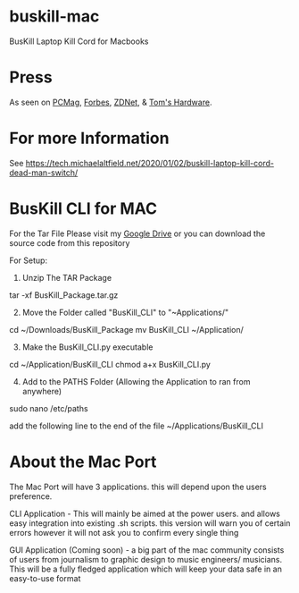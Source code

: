 # buskill-mac
BusKill Laptop Kill Cord for Macbooks

# Press

As seen on [PCMag](https://www.forbes.com/sites/daveywinder/2020/01/03/this-20-usb-cable-is-a-dead-mans-switch-for-your-linux-laptop/), [Forbes](https://www.pcmag.com/news/372806/programmers-usb-cable-can-kill-laptop-if-machine-is-yanked), [ZDNet](https://www.zdnet.com/article/new-usb-cable-kills-your-linux-laptop-if-stolen-in-a-public-place/), & [Tom's Hardware](https://www.tomshardware.com/news/the-buskill-usb-cable-secures-your-laptop-against-thieves).

# For more Information

See https://tech.michaelaltfield.net/2020/01/02/buskill-laptop-kill-cord-dead-man-switch/

# BusKill CLI for MAC

For the Tar File Please visit my [Google Drive](https://drive.google.com/file/d/1B7MakNrxXJQUI3989Z1r8iHH7cX1L6Q7/view?usp=sharing)
or you can download the source code from this repository 

For Setup:
1. Unzip The TAR Package

tar -xf BusKill_Package.tar.gz

2. Move the Folder called "BusKill_CLI" to "~Applications/"

cd ~/Downloads/BusKill_Package
mv BusKill_CLI ~/Application/

3. Make the BusKill_CLI.py executable 

cd ~/Application/BusKill_CLI
chmod a+x BusKill_CLI.py 

4. Add to the PATHS Folder (Allowing the Application to ran from anywhere) 

sudo nano /etc/paths

add the following line to the end of the file
~/Applications/BusKill_CLI

# About the Mac Port 

The Mac Port will have 3 applications. this will depend upon the users preference. 

CLI Application - This will mainly be aimed at the power users. and allows easy integration into existing .sh scripts. this version will warn you of certain errors however it will not ask you to confirm every single thing 

GUI Application (Coming soon) - a big part of the mac community consists of users from journalism to graphic design to music engineers/ musicians. This will be a fully fledged application which will keep your data safe in an easy-to-use format 
